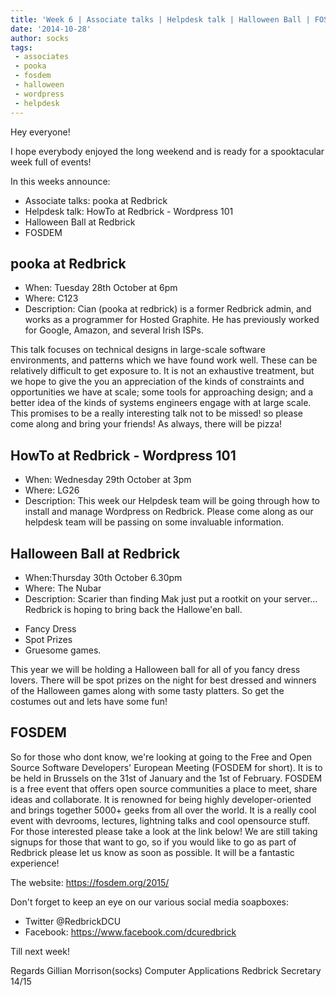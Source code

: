 ```yaml
---
title: 'Week 6 | Associate talks | Helpdesk talk | Halloween Ball | FOSDEM'
date: '2014-10-28'
author: socks
tags:
 - associates
 - pooka
 - fosdem
 - halloween
 - wordpress
 - helpdesk
---
```


Hey everyone!

I hope everybody enjoyed the long weekend and is ready for a 
spooktacular week full of events!

In this weeks announce:

 - Associate talks: pooka at Redbrick
 - Helpdesk talk: HowTo at Redbrick - Wordpress 101
 - Halloween Ball at Redbrick
 - FOSDEM

 <!-- more -->

## pooka at Redbrick

 - When: Tuesday 28th October at 6pm
 - Where: C123
 - Description:
Cian (pooka at redbrick) is a former Redbrick admin, and works as a 
programmer for Hosted Graphite. He has previously worked for Google, 
Amazon, and several Irish ISPs.

This talk focuses on technical designs in large-scale software 
environments, and patterns which we have found work well. These can be 
relatively difficult to get exposure to. It is not an exhaustive 
treatment, but we hope to give the you an appreciation of the kinds of 
constraints and opportunities we have at scale; some tools for 
approaching design; and a better idea of the kinds of systems engineers 
engage with at large scale. This promises to be a really interesting 
talk not to be missed! so please come along and bring your friends! As 
always, there will be pizza!

## HowTo at Redbrick - Wordpress 101

 - When: Wednesday 29th October at 3pm
 - Where: LG26
 - Description:
This week our Helpdesk team will be going through how to install and 
manage Wordpress on Redbrick. Please come along as our helpdesk team 
will be passing on some invaluable information.

## Halloween Ball at Redbrick

 - When:Thursday 30th October 6.30pm
 - Where: The Nubar
 - Description:
Scarier than finding Mak just put a rootkit on your server... Redbrick 
is hoping to bring back the Hallowe'en ball.

 * Fancy Dress
 * Spot Prizes
 * Gruesome games.

This year we will be holding a Halloween ball for all of you fancy 
dress lovers. There will be spot prizes on the night for best dressed 
and winners of the Halloween games along with some tasty platters. So 
get the costumes out and lets have some fun!

## FOSDEM

So for those who dont know, we're looking at going to the Free and Open 
Source Software Developers' European Meeting (FOSDEM for short). It is 
to be held in Brussels on the 31st of January and the 1st of February. 
FOSDEM is a free event that offers open source communities a place to 
meet, share ideas and collaborate. It is renowned for being highly 
developer-oriented and brings together 5000+ geeks from all over the 
world. It is a really cool event with devrooms, lectures, lightning 
talks and cool opensource stuff. For those interested please take a look 
at the link below! We are still taking signups for those that want to 
go, so if you would like to go as part of Redbrick please let us know as 
soon as possible. It will be a fantastic experience!

The website:
https://fosdem.org/2015/

Don't forget to keep an eye on our various social media soapboxes:
- Twitter @RedbrickDCU
- Facebook: https://www.facebook.com/dcuredbrick

Till next week!

Regards
Gillian Morrison(socks)
Computer Applications
Redbrick Secretary 14/15
